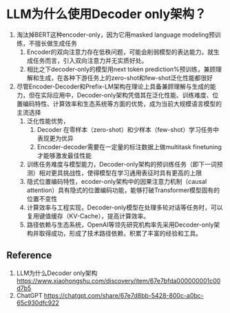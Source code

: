 # LLM为什么使用Decoder only架构？

1. 淘汰掉BERT这种encoder-only，因为它用masked language modeling预训练，不擅长做生成任务
   1. Encoder的双向注意力存在低秩问题，可能会削弱模型的表达能力，就生成任务而言，引入双向注意力并无实质好处。
   2. 相比之下decoder-only的模型用next token prediction%预训练，兼顾理解和生成，在各种下游任务上的zero-shot和few-shot泛化性能都很好
2. 尽管Encoder-Decoder和Prefix-LM架构在理论上具备兼顾理解与生成的能力，但在实际应用中，Decoder-only架构凭借其在泛化性能、训练难度、位置编码特性、计算效率和生态系统等方面的优势，成为当前大规模语言模型的主流选择
   1. 泛化性能优势，
      1. Decoder 在零样本（zero-shot）和少样本（few-shot）学习任务中表现更为优异
      2. Encoder-decoder需要在一定量的标注数据上做multitask finetuning才能够激发最佳性能
   2. 训练任务难度与模型能力，Decoder-only架构的预训练任务（即下一词预测）相对更具挑战性，使得模型在学习通用表征时具有更高的上限
   3. 隐式位置编码特性，ecoder-only架构中的因果注意力机制（causal attention）具有隐式的位置编码功能，能够打破Transformer模型固有的位置不变性
   4. 计算效率与工程实现，Decoder-only模型在处理多轮对话等任务时，可以复用键值缓存（KV-Cache），提高计算效率。
   5. 路径依赖与生态系统，OpenAI等领先研究机构率先采用Decoder-only架构并取得成功，形成了技术路径依赖，积累了丰富的经验和工具。

## Reference

1. LLM为什么Decoder only架构  https://www.xiaohongshu.com/discovery/item/67e7bfda000000001c00d7b5
2. ChatGPT https://chatgpt.com/share/67e7d8bb-5428-800c-a0bc-65c930dfc922